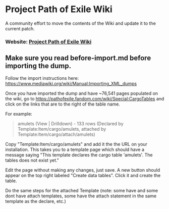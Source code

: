 # Project Path of Exile Wiki

A community effort to move the contents of the Wiki and update it to the current patch.

### Website: [Project Path of Exile Wiki](https://poewiki.net)


## Make sure you read before-import.md before importing the dump. 

Follow the import instructions here: https://www.mediawiki.org/wiki/Manual:Importing_XML_dumps

Once you have imported the dump and have ~76,541 pages populated on the wiki, go to https://pathofexile.fandom.com/wiki/Special:CargoTables and click on the links that are to the right of the table name.

For example: 

> amulets (View | Drilldown) - 133 rows (Declared by Template:Item/cargo/amulets, attached by Template:Item/cargo/attach/amulets)

Copy "Template:Item/cargo/amulets" and add it the the URL on your installation. This takes you to a template page which should have a message saying "This template declares the cargo table 'amulets'. The tables does not exist yet."

Edit the page without making any changes, just save. A new button should appear on the top right labeled "Create data tables". Click it and create the table.

Do the same steps for the attached Template (note: some have and some dont have attach templates, some have the attach statement in the same template as the declare, etc.)
